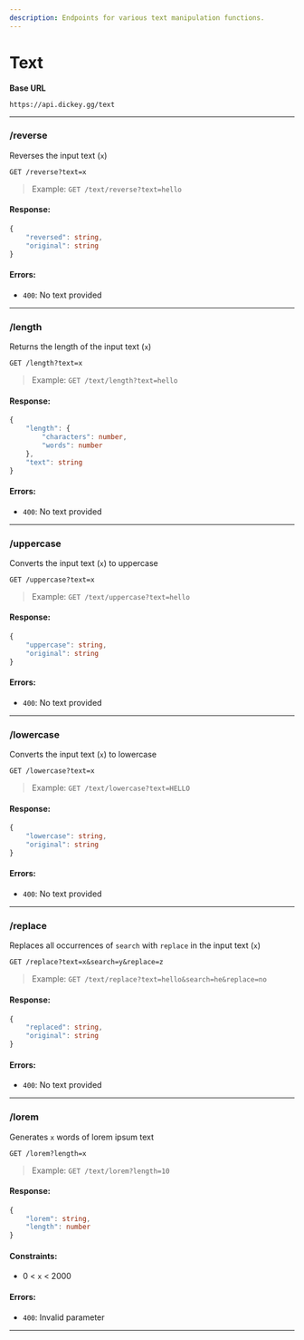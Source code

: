 ```yaml
---
description: Endpoints for various text manipulation functions.
---
```


# Text

**Base URL**

```
https://api.dickey.gg/text
```

---

### /reverse

Reverses the input text (`x`)

```
GET /reverse?text=x
```

> Example: `GET /text/reverse?text=hello`

#### Response:

```typescript
{
    "reversed": string,
    "original": string
}
```

#### Errors:

-   `400`: No text provided

---

### /length

Returns the length of the input text (`x`)

```
GET /length?text=x
```

> Example: `GET /text/length?text=hello`

#### Response:

```typescript
{
    "length": {
        "characters": number,
        "words": number
    },
    "text": string
}
```

#### Errors:

-   `400`: No text provided

---

### /uppercase

Converts the input text (`x`) to uppercase

```
GET /uppercase?text=x
```

> Example: `GET /text/uppercase?text=hello`

#### Response:

```typescript
{
    "uppercase": string,
    "original": string
}
```

#### Errors:

-   `400`: No text provided

---

### /lowercase

Converts the input text (`x`) to lowercase

```
GET /lowercase?text=x
```

> Example: `GET /text/lowercase?text=HELLO`

#### Response:

```typescript
{
    "lowercase": string,
    "original": string
}
```

#### Errors:

-   `400`: No text provided

---

### /replace

Replaces all occurrences of `search` with `replace` in the input text (`x`)

```
GET /replace?text=x&search=y&replace=z
```

> Example: `GET /text/replace?text=hello&search=he&replace=no`

#### Response:

```typescript
{
    "replaced": string,
    "original": string
}
```

#### Errors:

-   `400`: No text provided

---

### /lorem

Generates `x` words of lorem ipsum text

```
GET /lorem?length=x
```

> Example: `GET /text/lorem?length=10`

#### Response:

```typescript
{
    "lorem": string,
    "length": number
}
```

#### Constraints:

-   0 < `x` < 2000

#### Errors:

-   `400`: Invalid parameter

---
